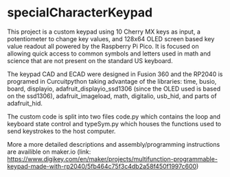 # specialCharacterKeypad
This project is a custom keypad using 10 Cherry MX keys as input, a potentiometer to change key values, and 128x64 OLED screen based key value readout all powered by the Raspberry Pi Pico. 
It is focused on allowing quick access to common symbols and letters used in math and science that are not present on the standard US keyboard.

The keypad CAD and ECAD were designed in Fusion 360 and the RP2040 is programed in Curcuitpython taking advantage of the libraries: time, busio, board, displayio, adafruit_displayio_ssd1306 (since the OLED used is based on the ssd1306), adafruit_imageload, math, digitalio, usb_hid, and parts of adafruit_hid.

The custom code is split into two files code.py which contains the loop and keyboard state control and typeSym.py which houses the functions used to send keystrokes to the host computer.

More a more detailed descriptions and assembly/programming instructions are availible on maker.io (link: https://www.digikey.com/en/maker/projects/multifunction-programmable-keypad-made-with-rp2040/5fb464c75f3c4db2a58f450f1997c600)